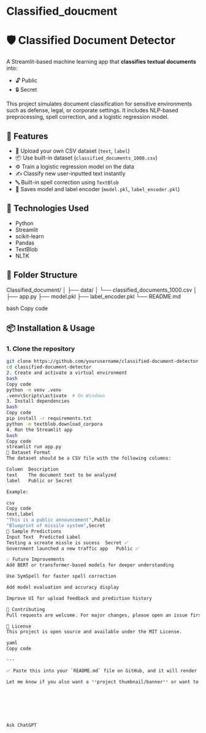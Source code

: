 # Classified_doucment
# 🛡️ Classified Document Detector

A Streamlit-based machine learning app that **classifies textual documents** into:
- 🔓 Public  
- 🔒 Secret  

This project simulates document classification for sensitive environments such as defense, legal, or corporate settings. It includes NLP-based preprocessing, spell correction, and a logistic regression model.

## 🚀 Features

- 📁 Upload your own CSV dataset (`text`, `label`)
- 📦 Use built-in dataset (`classified_documents_1000.csv`)
- ⚙️ Train a logistic regression model on the data
- ✍️ Classify new user-inputted text instantly
- 🔤 Built-in spell correction using `TextBlob`
- 💾 Saves model and label encoder (`model.pkl`, `label_encoder.pkl`)

## 🧠 Technologies Used

- Python
- Streamlit
- scikit-learn
- Pandas
- TextBlob
- NLTK

## 📁 Folder Structure

Classified_document/
│
├── data/
│ └── classified_documents_1000.csv
│
├── app.py
├── model.pkl
├── label_encoder.pkl
└── README.md

bash
Copy code

## 📦 Installation & Usage

### 1. Clone the repository
```bash
git clone https://github.com/yourusername/classified-document-detector.git
cd classified-document-detector
2. Create and activate a virtual environment
bash
Copy code
python -m venv .venv
.venv\Scripts\activate  # On Windows
3. Install dependencies
bash
Copy code
pip install -r requirements.txt
python -m textblob.download_corpora
4. Run the Streamlit app
bash
Copy code
streamlit run app.py
📘 Dataset Format
The dataset should be a CSV file with the following columns:

Column	Description
text	The document text to be analyzed
label	Public or Secret

Example:

csv
Copy code
text,label
"This is a public announcement",Public
"Blueprint of missile system",Secret
🧪 Sample Predictions
Input Text	Predicted Label
Testing a screate missle is sucess	Secret ✅
Government launched a new traffic app	Public ✅

💡 Future Improvements
Add BERT or transformer-based models for deeper understanding

Use SymSpell for faster spell correction

Add model evaluation and accuracy display

Improve UI for upload feedback and prediction history

🤝 Contributing
Pull requests are welcome. For major changes, please open an issue first to discuss what you would like to change or improve.

📜 License
This project is open source and available under the MIT License.

yaml
Copy code

---

✅ Paste this into your `README.md` file on GitHub, and it will render cleanly with headings, code blocks, tables, and emoji icons.

Let me know if you also want a **project thumbnail/banner** or want to deploy it live!







Ask ChatGPT
